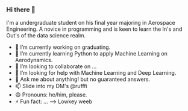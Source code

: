 ### Hi there 👋


I'm a undergraduate student on his final year majoring in Aerospace Engineering. 
A novice in programming and is keen to learn the In's and Out's of the data science realm.


- 🔭 I’m currently working on graduating.
- 🌱 I’m currently learning Python to apply Machine Learning on Aerodynamics.
- 👯 I’m looking to collaborate on ...
- 🤔 I’m looking for help with Machine Learning and Deep Learning.
- 💬 Ask me about anything! but no guaranteed answers.
- 📫 Slide into my DM's @rufffi
- 😄 Pronouns: he/him, please.
- ⚡ Fun fact: ...
--> Lowkey weeb
